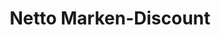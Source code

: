 ---
title: "Netto Marken-Discount"
url: /berlin/netto-marken-discount-alex-wedding-strasse/
shop: Supermarkt
---